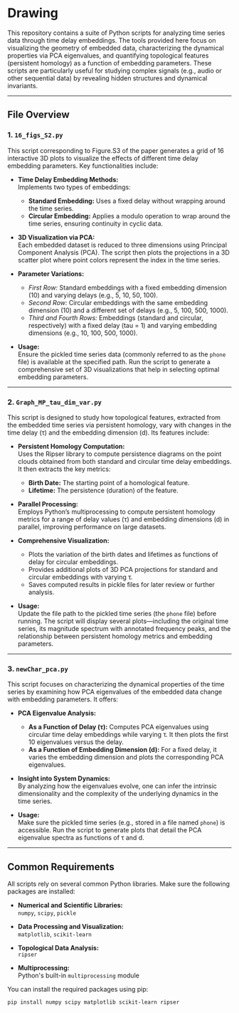 # Drawing

This repository contains a suite of Python scripts for analyzing time series data through time delay embeddings. The tools provided here focus on visualizing the geometry of embedded data, characterizing the dynamical properties via PCA eigenvalues, and quantifying topological features (persistent homology) as a function of embedding parameters. These scripts are particularly useful for studying complex signals (e.g., audio or other sequential data) by revealing hidden structures and dynamical invariants.

---

## File Overview

### 1. `16_figs_S2.py`
This script corresponding to Figure.S3 of the paper generates a grid of 16 interactive 3D plots to visualize the effects of different time delay embedding parameters. Key functionalities include:

- **Time Delay Embedding Methods:**  
  Implements two types of embeddings:
  - **Standard Embedding:** Uses a fixed delay without wrapping around the time series.
  - **Circular Embedding:** Applies a modulo operation to wrap around the time series, ensuring continuity in cyclic data.

- **3D Visualization via PCA:**  
  Each embedded dataset is reduced to three dimensions using Principal Component Analysis (PCA). The script then plots the projections in a 3D scatter plot where point colors represent the index in the time series.

- **Parameter Variations:**  
  - *First Row:* Standard embeddings with a fixed embedding dimension (10) and varying delays (e.g., 5, 10, 50, 100).
  - *Second Row:* Circular embeddings with the same embedding dimension (10) and a different set of delays (e.g., 5, 100, 500, 1000).
  - *Third and Fourth Rows:* Embeddings (standard and circular, respectively) with a fixed delay (tau = 1) and varying embedding dimensions (e.g., 10, 100, 500, 1000).

- **Usage:**  
  Ensure the pickled time series data (commonly referred to as the `phone` file) is available at the specified path. Run the script to generate a comprehensive set of 3D visualizations that help in selecting optimal embedding parameters.

---

### 2. `Graph_MP_tau_dim_var.py`
This script is designed to study how topological features, extracted from the embedded time series via persistent homology, vary with changes in the time delay (τ) and the embedding dimension (d). Its features include:

- **Persistent Homology Computation:**  
  Uses the Ripser library to compute persistence diagrams on the point clouds obtained from both standard and circular time delay embeddings. It then extracts the key metrics:
  - **Birth Date:** The starting point of a homological feature.
  - **Lifetime:** The persistence (duration) of the feature.

- **Parallel Processing:**  
  Employs Python’s multiprocessing to compute persistent homology metrics for a range of delay values (τ) and embedding dimensions (d) in parallel, improving performance on large datasets.

- **Comprehensive Visualization:**  
  - Plots the variation of the birth dates and lifetimes as functions of delay for circular embeddings.
  - Provides additional plots of 3D PCA projections for standard and circular embeddings with varying τ.
  - Saves computed results in pickle files for later review or further analysis.

- **Usage:**  
  Update the file path to the pickled time series (the `phone` file) before running. The script will display several plots—including the original time series, its magnitude spectrum with annotated frequency peaks, and the relationship between persistent homology metrics and embedding parameters.

---

### 3. `newChar_pca.py`
This script focuses on characterizing the dynamical properties of the time series by examining how PCA eigenvalues of the embedded data change with embedding parameters. It offers:

- **PCA Eigenvalue Analysis:**  
  - **As a Function of Delay (τ):** Computes PCA eigenvalues using circular time delay embeddings while varying τ. It then plots the first 10 eigenvalues versus the delay.
  - **As a Function of Embedding Dimension (d):** For a fixed delay, it varies the embedding dimension and plots the corresponding PCA eigenvalues.

- **Insight into System Dynamics:**  
  By analyzing how the eigenvalues evolve, one can infer the intrinsic dimensionality and the complexity of the underlying dynamics in the time series.

- **Usage:**  
  Make sure the pickled time series (e.g., stored in a file named `phone`) is accessible. Run the script to generate plots that detail the PCA eigenvalue spectra as functions of τ and d.

---

## Common Requirements

All scripts rely on several common Python libraries. Make sure the following packages are installed:

- **Numerical and Scientific Libraries:**  
  `numpy`, `scipy`, `pickle`

- **Data Processing and Visualization:**  
  `matplotlib`, `scikit-learn`

- **Topological Data Analysis:**  
  `ripser`

- **Multiprocessing:**  
  Python's built-in `multiprocessing` module

You can install the required packages using pip:

```bash
pip install numpy scipy matplotlib scikit-learn ripser

